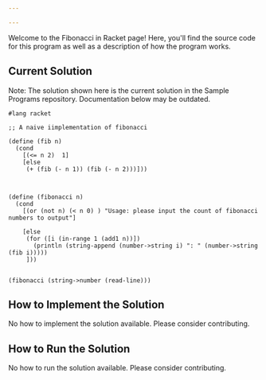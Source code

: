 ```yaml
---

---
```


Welcome to the Fibonacci in Racket page! Here, you'll find the source code for this program as well as a description of how the program works.

## Current Solution

Note: The solution shown here is the current solution in the Sample Programs repository. Documentation below may be outdated.

```Racket
#lang racket

;; A naive iimplementation of fibonacci

(define (fib n)
  (cond
    [(<= n 2)  1]
    [else
     (+ (fib (- n 1)) (fib (- n 2)))]))
     

  
(define (fibonacci n)
  (cond
    [(or (not n) (< n 0) ) "Usage: please input the count of fibonacci numbers to output"]
    
    [else
     (for ([i (in-range 1 (add1 n))]) 
       (println (string-append (number->string i) ": " (number->string (fib i)))))
     ]))
    
  
(fibonacci (string->number (read-line)))

```

## How to Implement the Solution

No how to implement the solution available. Please consider contributing.

## How to Run the Solution

No how to run the solution available. Please consider contributing.